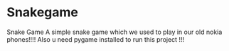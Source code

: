 # Snakegame
Snake Game 
A simple snake game which we used to play in our old nokia phones!!!!
Also u need pygame installed to run this project !!! 
